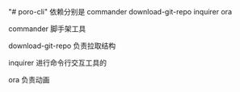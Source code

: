 "# poro-cli" 
 依赖分别是  commander download-git-repo inquirer ora

 commander  脚手架工具

 download-git-repo 负责拉取结构

 inquirer  进行命令行交互工具的

 ora  负责动画